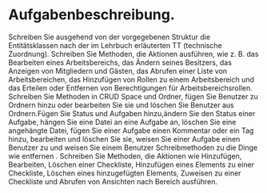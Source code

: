 # Aufgabenbeschreibung.
 Schreiben Sie ausgehend von der vorgegebenen Struktur die Entitätsklassen nach der im Lehrbuch erläuterten TT (technische Zuordnung).
Schreiben Sie Methoden, die Aktionen ausführen, wie z. B. das Bearbeiten eines Arbeitsbereichs, das Ändern seines Besitzers, das Anzeigen von Mitgliedern und Gästen,
das Abrufen einer Liste von Arbeitsbereichen, das Hinzufügen von Rollen zu einem Arbeitsbereich und das Erteilen oder Entfernen von Berechtigungen für Arbeitsbereichsrollen.
Schreiben Sie Methoden in CRUD Space und Ordner, fügen Sie Benutzer zu Ordnern hinzu oder bearbeiten Sie sie und löschen Sie Benutzer aus Ordnern.Fügen Sie Status und Aufgaben
hinzu,ändern Sie den Status einer Aufgabe, hängen Sie eine Datei an eine Aufgabe an, löschen Sie eine angehängte Datei, fügen Sie einer Aufgabe einen Kommentar oder ein 
Tag hinzu, bearbeiten und löschen Sie sie, weisen Sie einer Aufgabe einen Benutzer zu und weisen Sie einem Benutzer Schreibmethoden zu die Dinge wie entfernen .
Schreiben Sie Methoden, die Aktionen wie Hinzufügen, Bearbeiten, Löschen einer Checkliste, Hinzufügen eines Elements zu einer Checkliste, Löschen eines hinzugefügten Elements, 
Zuweisen zu einer Checkliste und Abrufen von Ansichten nach Bereich ausführen.
